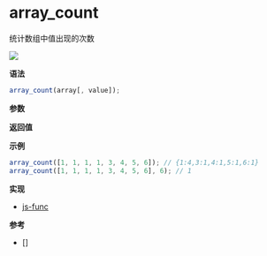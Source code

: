 # array_count

统计数组中值出现的次数

![](https://img.shields.io/badge/-Array-blue)

**语法**

```js
array_count(array[, value]);
```

**参数**

**返回值**

**示例**

```js
array_count([1, 1, 1, 1, 3, 4, 5, 6]); // {1:4,3:1,4:1,5:1,6:1}
array_count([1, 1, 1, 1, 3, 4, 5, 6], 6); // 1
```

**实现**

- [js-func]()

**参考**

- []
